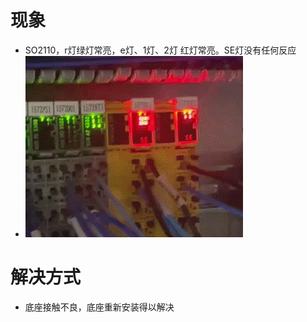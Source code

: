 # 现象
- SO2110，r灯绿灯常亮，e灯、1灯、2灯 红灯常亮。SE灯没有任何反应
- ![](FILES/011X20SO2110无法被确认/f422f504_11455391.gif)
# 解决方式
- 底座接触不良，底座重新安装得以解决